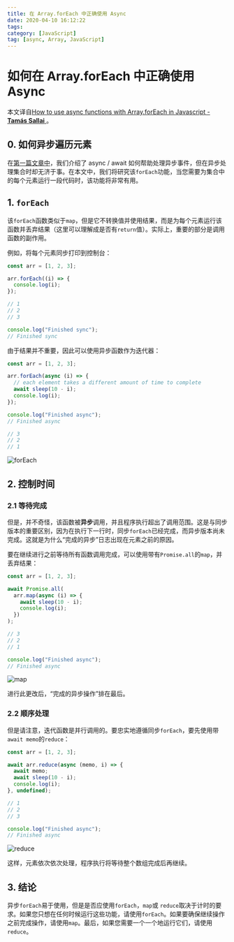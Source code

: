 ```yaml
---
title: 在 Array.forEach 中正确使用 Async
date: 2020-04-10 16:12:22
tags:
category: [JavaScript]
tag: [async, Array, JavaScript]
---
```


# 如何在 Array.forEach 中正确使用 Async

本文译自[How to use async functions with Array.forEach in Javascript - **Tamás Sallai** ](https://advancedweb.hu/how-to-use-async-functions-with-array-foreach-in-javascript/)。

## 0. 如何异步遍历元素

在[第一篇文章中](https://advancedweb.hu/asynchronous-array-functions-in-javascript/)，我们介绍了 async / await 如何帮助处理异步事件，但在异步处理集合时却无济于事。在本文中，我们将研究该`forEach`功能，当您需要为集合中的每个元素运行一段代码时，该功能将非常有用。

## 1. `forEach`

该`forEach`函数类似于`map`，但是它不转换值并使用结果，而是为每个元素运行该函数并丢弃结果（这里可以理解成是否有`return`值）。实际上，重要的部分是调用函数的副作用。

例如，将每个元素同步打印到控制台：

```javascript
const arr = [1, 2, 3];

arr.forEach((i) => {
  console.log(i);
});

// 1
// 2
// 3

console.log("Finished sync");
// Finished sync
```

由于结果并不重要，因此可以使用异步函数作为迭代器：

```javascript
const arr = [1, 2, 3];

arr.forEach(async (i) => {
  // each element takes a different amount of time to complete
  await sleep(10 - i);
  console.log(i);
});

console.log("Finished async");
// Finished async

// 3
// 2
// 1
```

![forEach](/img/article/20200410/forEach.png)

## 2. 控制时间

### 2.1 等待完成

但是，并不奇怪，该函数被**异步**调用，并且程序执行超出了调用范围。这是与同步版本的重要区别，因为在执行下一行时，同步`forEach`已经完成，而异步版本尚未完成。这就是为什么“完成的异步”日志出现在元素之前的原因。

要在继续进行之前等待所有函数调用完成，可以使用带有`Promise.all`的`map`，并丢弃结果：

```javascript
const arr = [1, 2, 3];

await Promise.all(
  arr.map(async (i) => {
    await sleep(10 - i);
    console.log(i);
  })
);

// 3
// 2
// 1

console.log("Finished async");
// Finished async
```

![map](/img/article/20200410/map.png)

进行此更改后，“完成的异步操作”排在最后。

### 2.2 顺序处理

但是请注意，迭代函数是并行调用的。要忠实地遵循同步`forEach`，要先使用带`await memo`的`reduce`：

```javascript
const arr = [1, 2, 3];

await arr.reduce(async (memo, i) => {
  await memo;
  await sleep(10 - i);
  console.log(i);
}, undefined);

// 1
// 2
// 3

console.log("Finished async");
// Finished async
```

![reduce](/img/article/20200410/reduce.png)

这样，元素依次依次处理，程序执行将等待整个数组完成后再继续。

## 3. 结论

异步`forEach`易于使用，但是是否应使用`forEach`，`map`或 `reduce`取决于计时的要求。如果您只想在任何时候运行这些功能，请使用`forEach`。如果要确保继续操作之前完成操作，请使用`map`。最后，如果您需要一个一个地运行它们，请使用`reduce`。
